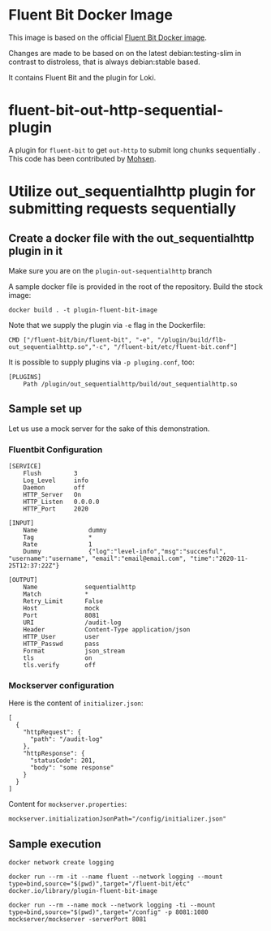 # Fluent Bit Docker Image

This image is based on the official [Fluent Bit Docker image](https://github.com/fluent/fluent-bit-docker-image).

Changes are made to be based on on the latest debian:testing-slim in contrast to distroless, that is always debian:stable based.

It contains Fluent Bit and the plugin for Loki.

# fluent-bit-out-http-sequential-plugin
A plugin for `fluent-bit` to get `out-http` to submit long chunks sequentially . This code has been contributed by [Mohsen](https://github.com/mr-ma).

# Utilize out_sequentialhttp plugin for submitting requests sequentially 
## Create a docker file with the out_sequentialhttp plugin in it
Make sure you are on the `plugin-out-sequentialhttp` branch

A sample docker file is provided in the root of the repository. Build the stock image:

```docker build . -t plugin-fluent-bit-image```

Note that we supply the plugin via `-e` flag in the Dockerfile:

```
CMD ["/fluent-bit/bin/fluent-bit", "-e", "/plugin/build/flb-out_sequentialhttp.so","-c", "/fluent-bit/etc/fluent-bit.conf"]
```

It is possible to supply plugins via `-p pluging.conf`, too:

```
[PLUGINS]
    Path /plugin/out_sequentialhttp/build/out_sequentialhttp.so
```

## Sample set up
Let us use a mock server for the sake of this demonstration.

### Fluentbit Configuration

```
[SERVICE]
    Flush         3
    Log_Level     info
    Daemon        off
    HTTP_Server   On
    HTTP_Listen   0.0.0.0
    HTTP_Port     2020

[INPUT]
    Name              dummy
    Tag               *
    Rate              1
    Dummy             {"log":"level-info","msg":"succesful", "username":"username", "email":"email@email.com", "time":"2020-11-25T12:37:22Z"}

[OUTPUT]
    Name             sequentialhttp
    Match            *
    Retry_Limit      False
    Host             mock
    Port             8081
    URI              /audit-log
    Header           Content-Type application/json
    HTTP_User        user
    HTTP_Passwd      pass
    Format           json_stream
    tls              on
    tls.verify       off
```


### Mockserver configuration

Here is the content of `initializer.json`:

```
[
  {
    "httpRequest": {
      "path": "/audit-log"
    },
    "httpResponse": {
      "statusCode": 201,
      "body": "some response"
    }
  }
]
```

Content for `mockserver.properties`:
```
mockserver.initializationJsonPath="/config/initializer.json"
```

## Sample execution
```
docker network create logging

docker run --rm -it --name fluent --network logging --mount type=bind,source="$(pwd)",target="/fluent-bit/etc" docker.io/library/plugin-fluent-bit-image

docker run --rm --name mock --network logging -ti --mount type=bind,source="$(pwd)",target="/config" -p 8081:1080  mockserver/mockserver -serverPort 8081

```
